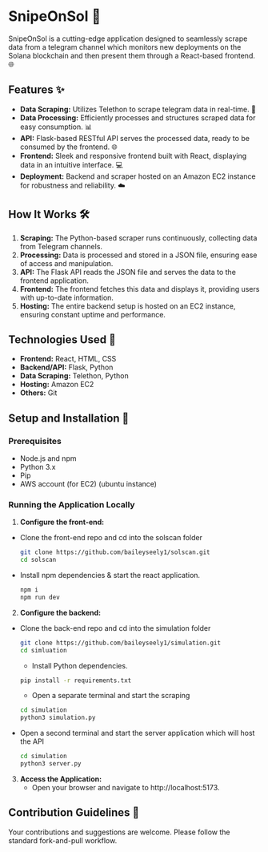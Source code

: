 # SnipeOnSol 🚀

SnipeOnSol is a cutting-edge application designed to seamlessly scrape data from a telegram channel which monitors new deployments on the Solana blockchain and then present them through a React-based frontend. 🌐 

## Features ✨

- **Data Scraping:** Utilizes Telethon to scrape telegram data in real-time. 🤖
- **Data Processing:** Efficiently processes and structures scraped data for easy consumption. 📊
- **API:** Flask-based RESTful API serves the processed data, ready to be consumed by the frontend. 🌐
- **Frontend:** Sleek and responsive frontend built with React, displaying data in an intuitive interface. 💻
- **Deployment:** Backend and scraper hosted on an Amazon EC2 instance for robustness and reliability. ☁️

## How It Works 🛠️

1. **Scraping:** The Python-based scraper runs continuously, collecting data from Telegram channels.
2. **Processing:** Data is processed and stored in a JSON file, ensuring ease of access and manipulation.
3. **API:** The Flask API reads the JSON file and serves the data to the frontend application.
4. **Frontend:** The frontend fetches this data and displays it, providing users with up-to-date information.
5. **Hosting:** The entire backend setup is hosted on an EC2 instance, ensuring constant uptime and performance.

## Technologies Used 🧰

- **Frontend:** React, HTML, CSS
- **Backend/API:** Flask, Python
- **Data Scraping:** Telethon, Python
- **Hosting:** Amazon EC2
- **Others:** Git
## Setup and Installation 🚀

### Prerequisites

- Node.js and npm
- Python 3.x
- Pip
- AWS account (for EC2) (ubuntu instance)

### Running the Application Locally

1. **Configure the front-end:**

- Clone the front-end repo and cd into the solscan folder

    ```bash
    git clone https://github.com/baileyseely1/solscan.git
    cd solscan
    ```

 - Install npm dependencies & start the react application.
 
    ```bash
   npm i
   npm run dev
    ```

2. **Configure the backend:**

- Clone the back-end repo and cd into the simulation folder
 
    ```bash
    git clone https://github.com/baileyseely1/simulation.git
    cd simluation
    ```
    
    - Install Python dependencies.

    ```bash
    pip install -r requirements.txt
    ```
   
   - Open a separate terminal and start the scraping

    ```bash
    cd simulation
    python3 simulation.py
    ```

- Open a second terminal and start the server application which will host the API

    ```bash
    cd simulation
    python3 server.py
    ```


3. **Access the Application:**
    - Open your browser and navigate to http://localhost:5173.

## Contribution Guidelines 🤝

Your contributions and suggestions are welcome. Please follow the standard fork-and-pull workflow.
